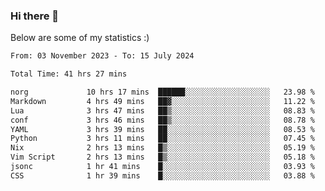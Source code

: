 ### Hi there 👋
Below are some of my statistics :)

<!--START_SECTION:waka-->

```txt
From: 03 November 2023 - To: 15 July 2024

Total Time: 41 hrs 27 mins

norg             10 hrs 17 mins  ██████░░░░░░░░░░░░░░░░░░░   23.98 %
Markdown         4 hrs 49 mins   ██▓░░░░░░░░░░░░░░░░░░░░░░   11.22 %
Lua              3 hrs 47 mins   ██▒░░░░░░░░░░░░░░░░░░░░░░   08.83 %
conf             3 hrs 46 mins   ██▒░░░░░░░░░░░░░░░░░░░░░░   08.78 %
YAML             3 hrs 39 mins   ██░░░░░░░░░░░░░░░░░░░░░░░   08.53 %
Python           3 hrs 11 mins   ██░░░░░░░░░░░░░░░░░░░░░░░   07.45 %
Nix              2 hrs 13 mins   █▒░░░░░░░░░░░░░░░░░░░░░░░   05.19 %
Vim Script       2 hrs 13 mins   █▒░░░░░░░░░░░░░░░░░░░░░░░   05.18 %
jsonc            1 hr 41 mins    █░░░░░░░░░░░░░░░░░░░░░░░░   03.93 %
CSS              1 hr 39 mins    █░░░░░░░░░░░░░░░░░░░░░░░░   03.88 %
```

<!--END_SECTION:waka-->

<!--
**KlapenHz/KlapenHz** is a ✨ _special_ ✨ repository because its `README.md` (this file) appears on your GitHub profile.

Here are some ideas to get you started:

- 🔭 I’m currently working on ...
- 🌱 I’m currently learning ...
- 👯 I’m looking to collaborate on ...
- 🤔 I’m looking for help with ...
- 💬 Ask me about ...
- 📫 How to reach me: ...
- 😄 Pronouns: ...
- ⚡ Fun fact: ...
-->
